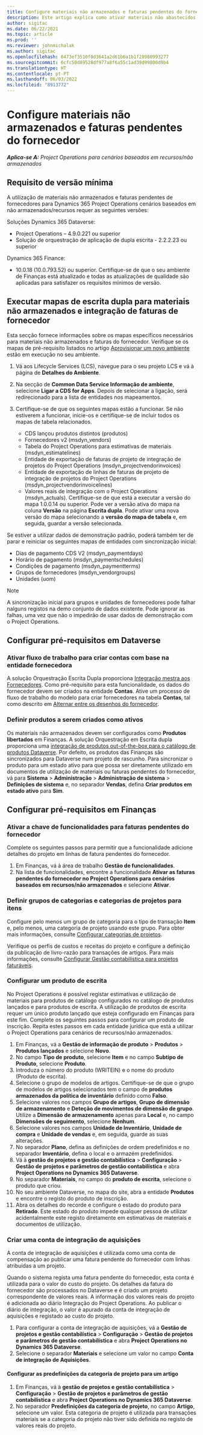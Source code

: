 ```yaml
---
title: Configure materiais não armazenados e faturas pendentes do fornecedor
description: Este artigo explica como ativar materiais não abastecidos e faturas pendentes de fornecedores.
author: sigitac
ms.date: 06/22/2021
ms.topic: article
ms.prod: ''
ms.reviewer: johnmichalak
ms.author: sigitac
ms.openlocfilehash: 6473ef3510f0d3641a2d61b6a1b1f28980993277
ms.sourcegitcommit: 6cfc50d89528df977a8f6a55c1ad39d99800d9b4
ms.translationtype: HT
ms.contentlocale: pt-PT
ms.lasthandoff: 06/03/2022
ms.locfileid: "8913772"
---
```

# <a name="configure-non-stocked-materials-and-pending-vendor-invoices"></a>Configure materiais não armazenados e faturas pendentes do fornecedor

_**Aplica-se A:** Project Operations para cenários baseados em recursos/não armazenados_

## <a name="minimum-version-requirement"></a>Requisito de versão mínima

A utilização de materiais não armazenados e faturas pendentes de fornecedores para Dynamics 365 Project Operations cenários baseados em não armazenados/recursos requer as seguintes versões:

Soluções Dynamics 365 Dataverse:

- Project Operations – 4.9.0.221 ou superior
- Solução de orquestração de aplicação de dupla escrita - 2.2.2.23 ou superior

Dynamics 365 Finance:
- 10.0.18 (10.0.793.52) ou superior. Certifique-se de que o seu ambiente de Finanças está atualizado e todas as atualizações de qualidade são aplicadas para satisfazer os requisitos mínimos de versão.

## <a name="run-dual-write-maps-for-non-stocked-materials-and-vendor-invoice-integration"></a>Executar mapas de escrita dupla para materiais não armazenados e integração de faturas de fornecedor

Esta secção fornece informações sobre os mapas específicos necessários para materiais não armazenados e faturas do fornecedor. Verifique se os mapas de pré-requisito listados no artigo [Aprovisionar um novo ambiente](../environment/resource-provision-new-environment.md#run-project-operations-dual-write-maps) estão em execução no seu ambiente.

1. Vá aos Lifecycle Services (LCS), navegue para o seu projeto LCS e vá à página de **Detalhes do Ambiente**.
2. Na secção de **Common Data Service Informação de ambiente**, selecione **Ligar a CDS for Apps**. Depois de selecionar a ligação, será redirecionado para a lista de entidades nos mapeamentos.
3. Certifique-se de que os seguintes mapas estão a funcionar. Se não estiverem a funcionar, inicie-os e certifique-se de incluir todos os mapas de tabela relacionados.

    - CDS lançou produtos distintos (produtos)
    - Fornecedores v2 (msdyn_vendors)
    - Tabela do Project Operations para estimativas de materiais (msdyn_estimatelines)
    - Entidade de exportação de faturas de projeto de integração de projetos do Project Operations (msdyn_projectvendorinvoices)
    - Entidade de exportação de linhas de faturas de projeto de integração de projetos do Project Operations (msdyn_projectvendorinvoicelines)
    - Valores reais de integração com o Project Operations (msdyn_actuals). Certifique-se de que está a executar a versão do mapa 1.0.0.14 ou superior. Pode ver a versão ativa do mapa na coluna **Versão** na página **Escrita dupla**. Pode ativar uma nova versão do mapa selecionando a **versão do mapa de tabela** e, em seguida, guardar a versão selecionada.

Se estiver a utilizar dados de demonstração padrão, poderá também ter de parar e reiniciar os seguintes mapas de entidades com sincronização inicial:
  - Dias de pagamento CDS V2 (msdyn_paymentdays)
  - Horário de pagamento (msdyn_paymentschedules)
  - Condições de pagamento (msdyn_paymentterms)
  - Grupos de fornecedores (msdyn_vendorgroups)
  - Unidades (uom)

> [!NOTE]
> A sincronização inicial para grupos e unidades de fornecedores pode falhar nalguns registos na demo conjunto de dados existente. Pode ignorar as falhas, uma vez que não o impedirão de usar dados de demonstração com o Project Operations.

## <a name="configure-prerequisites-in-dataverse"></a>Configurar pré-requisitos em Dataverse

### <a name="activate-workflow-to-create-accounts-based-on-vendor-entity"></a>Ativar fluxo de trabalho para criar contas com base na entidade fornecedora

A solução Orquestração Escrita Dupla proporciona [Integração mestra aos Fornecedores](/dynamics365/fin-ops-core/dev-itpro/data-entities/dual-write/vendor-mapping). Como pré-requisito para esta funcionalidade, os dados do fornecedor devem ser criados na entidade **Contas**. Ative um processo de fluxo de trabalho do modelo para criar fornecedores na tabela **Contas**, tal como descrito em [Alternar entre os desenhos do fornecedor](/dynamics365/fin-ops-core/dev-itpro/data-entities/dual-write/vendor-switch).

### <a name="set-products-to-be-created-as-active"></a>Definir produtos a serem criados como ativos

Os materiais não armazenados devem ser configurados como **Produtos libertados** em Finanças. A solução Orquestração em Escrita dupla proporciona uma [integração de produtos out-of-the-box para o catálogo de produtos Dataverse](/dynamics365/fin-ops-core/dev-itpro/data-entities/dual-write/product-mapping). Por defeito, os produtos das Finanças são sincronizados para Dataverse num projeto de rascunho. Para sincronizar o produto para um estado ativo para que possa ser diretamente utilizado em documentos de utilização de materiais ou faturas pendentes do fornecedor, vá para **Sistema** > **Administração** > **Administração de sistema** > **Definições de sistema** e, no separador **Vendas**, defina **Criar produtos em estado ativo** para **Sim**.

## <a name="configure-prerequisites-in-finance"></a>Configurar pré-requisitos em Finanças

### <a name="enable-the-feature-key-for-pending-vendor-invoices"></a>Ativar a chave de funcionalidades para faturas pendentes do fornecedor

Complete os seguintes passos para permitir que a funcionalidade adicione detalhes do projeto em linhas de fatura pendentes do fornecedor.

1. Em Finanças, vá à área de trabalho **Gestão de funcionalidades**.
2. Na lista de funcionalidades, encontre a funcionalidade **Ativar as faturas pendentes do fornecedor no Project Operations para cenários baseados em recursos/não armazenados** e selecione **Ativar**.

### <a name="define-category-groups-and-project-categories-for-items"></a>Definir grupos de categorias e categorias de projetos para itens

Configure pelo menos um grupo de categoria para o tipo de transação **Item** e, pelo menos, uma categoria de projeto usando este grupo. Para obter mais informações, consulte [Configurar categorias de projetos](../project-accounting/configure-project-categories.md#category-groups).

Verifique os perfis de custos e receitas do projeto e configure a definição da publicação de livro-razão para transações de artigos. Para mais informações, consulte [Configurar Gestão contabilística para projetos faturáveis](../project-accounting/configure-accounting-billable-projects.md).

### <a name="set-up-a-write-in-product"></a>Configurar um produto de escrita

No Project Operations é possível registar estimativas e utilização de materiais para produtos de catálogo configurados no catálogo de produtos lançados e para produtos de escrita. A utilização de produtos de escrita requer um único produto lançado que esteja configurado em Finanças para este fim. Complete os seguintes passos para configurar um produto de inscrição. Repita estes passos em cada entidade jurídica que está a utilizar o Project Operations para cenários de recursos/não armazenados.

1. Em Finanças, vá a **Gestão de informação de produto** > **Produtos** > **Produtos lançados** e selecione **Novo**.
2. No campo **Tipo de produto**, selecione **Item** e no campo **Subtipo de Produto**, selecione **Produto**.
3. Introduza o número do produto (WRITEIN) e o nome do produto (Produto de escrita).
4. Selecione o grupo de modelos de artigos. Certifique-se de que o grupo de modelos de artigos selecionados tem o campo de **produtos armazenados da política de inventário** definido como **Falso**.
5. Selecione valores nos campos **Grupo de artigos**, **Grupo de dimensão de armazenamento** e **Deteção de movimentos de dimensão de grupo**. Utilize a **Dimensão de armazenamento** apenas para **Local** e, no campo **Dimensões de seguimento**, selecione **Nenhum**.
6. Selecione valores nos campos **Unidade de Inventário**, **Unidade de compra** e **Unidade de vendas** e, em seguida, guarde as suas alterações.
7. No separador **Plano**, defina as definições de ordem predefinidos e no separador **Inventário**, defina o local e o armazém predefinidos.
8. Vá à **gestão de projetos e gestão contabilística** > **Configuração** > **Gestão de projetos e parâmetros de gestão contabilística** e abra **Project Operations no Dynamics 365 Dataverse**. 
9. No separador **Materiais**, no campo do **produto de escrita**, selecione o produto que criou.
10. No seu ambiente Dataverse, no mapa do site, abra a entidade **Produtos** e encontre o registo do produto de inscrição. 
11. Abra os detalhes do recorde e configure o estado do produto para **Retirado**. Este estado do produto impede qualquer pessoa de utilizar acidentalmente este registo diretamente em estimativas de materiais e documentos de utilização.

### <a name="set-up-a-procurement-integration-account"></a>Criar uma conta de integração de aquisições

A conta de integração de aquisições é utilizada como uma conta de compensação ao publicar uma fatura pendente do fornecedor com linhas atribuídas a um projeto.

Quando o sistema regista uma fatura pendente do fornecedor, esta conta é utilizada para o valor do custo do projeto. Os detalhes da fatura do fornecedor são processados no Dataverse e é criado um projeto correspondente de valores reais. A informação dos valores reais do projeto é adicionada ao diário Integração do Project Operations. Ao publicar o diário de integração, o valor é apurado da conta de integração de aquisições e registado ao custo do projeto.

1. Para configurar a conta de integração de aquisições, vá a **Gestão de projetos e gestão contabilística** > **Configuração** > **Gestão de projetos e parâmetros de gestão contabilística** e abra **Project Operations no Dynamics 365 Dataverse**. 
2. Selecione o separador **Materiais** e selecione um valor no campo **Conta de integração de Aquisições**.

#### <a name="set-up-project-category-defaults-for-an-item"></a>Configurar as predefinições da categoria de projeto para um artigo

1. Em Finanças, vá à **gestão de projetos e gestão contabilística** > **Configuração** > **Gestão de projetos e parâmetros de gestão contabilística** e abra **Project Operations no Dynamics 365 Dataverse**. 
2. No separador **Predefinições da categoria de projeto**, no campo **Artigo**, selecione um valor. Esta categoria de projeto é utilizada para transações materiais se a categoria do projeto não tiver sido definida no registo de valores reais do projeto.
